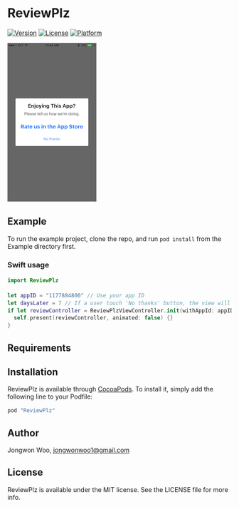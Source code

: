 # ReviewPlz

[![Version](https://img.shields.io/cocoapods/v/ReviewPlz.svg?style=flat)](http://cocoapods.org/pods/ReviewPlz)
[![License](https://img.shields.io/cocoapods/l/ReviewPlz.svg?style=flat)](http://cocoapods.org/pods/ReviewPlz)
[![Platform](https://img.shields.io/cocoapods/p/ReviewPlz.svg?style=flat)](http://cocoapods.org/pods/ReviewPlz)

![screenshot](https://github.com/jongwonwoo/ReviewPlz/blob/master/review.png)

## Example

To run the example project, clone the repo, and run `pod install` from the Example directory first.

### Swift usage

```Swift
import ReviewPlz

let appID = "1177884800" // Use your app ID
let daysLater = 7 // If a user touch 'No thanks' button, the view will be shown the days later.
if let reviewController = ReviewPlzViewController.init(withAppId: appID, daysLater: daysLater) {
  self.present(reviewController, animated: false) {}
}
```
## Requirements

## Installation

ReviewPlz is available through [CocoaPods](http://cocoapods.org). To install
it, simply add the following line to your Podfile:

```ruby
pod "ReviewPlz"
```

## Author

Jongwon Woo, jongwonwoo1@gmail.com

## License

ReviewPlz is available under the MIT license. See the LICENSE file for more info.
